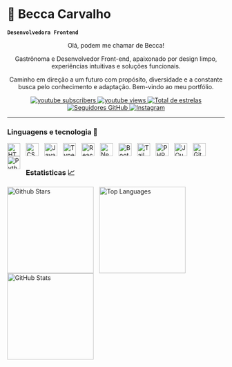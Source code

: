 # 🖤 Becca Carvalho

**`Desenvolvedora Frontend`**
<p align="center">
Olá, podem me chamar de Becca!</p>
<p align="center">
Gastrônoma e Desenvolvedor Front-end, apaixonado por design limpo, experiências intuitivas e soluções funcionais.</p>
<p align="center">
Caminho em direção a um futuro com propósito, diversidade e a constante busca pelo conhecimento e adaptação.
Bem-vindo ao meu portfólio.
</p>

<p align="center">
  <a href="https://www.youtube.com/@RebecaAguiardeCarvalho?sub_confirmation=1">
    <img 
      alt="youtube subscribers" 
      title="Inscreva-se no canal" 
      src="https://custom-icon-badges.demolab.com/youtube/channel/subscribers/UC77sHb85yPlI5a7bRcx1RwA?color=C8B8DB&label=Inscreva-se&logo=youtube&logoColor=white&style=for-the-badge&labelColor=AFA2C3"
    />
  </a>
  <a href="https://www.youtube.com/@RebecaAguiardeCarvalho">
    <img 
      alt="youtube views" 
      title="Visualizações no YouTube" 
      src="https://custom-icon-badges.demolab.com/youtube/channel/views/UC77sHb85yPlI5a7bRcx1RwA?color=AFA2C3&label=View&logo=eye&logoColor=white&style=for-the-badge&labelColor=C8B8DB"
    />
  </a>
  <a href="https://github.com/becca-kr?tab=repositories&sort=stargazers">
    <img 
      alt="Total de estrelas" 
      title="Total de estrelas GitHub" 
      src="https://custom-icon-badges.demolab.com/github/stars/becca-kr?color=A3A380&style=for-the-badge&logo=star&label=&logoColor=white&labelColor=88866C"
    />
  </a>
  <a href="https://github.com/becca-kr?tab=followers">
    <img 
      alt="Seguidores GitHub" 
      title="Me siga no GitHub" 
      src="https://custom-icon-badges.demolab.com/github/followers/becca-kr?color=DCD6CC&label=&style=for-the-badge&logo=github&logoColor=black&labelColor=AFA2C3"
    />
  </a>
  <a href="https://www.instagram.com/beccac.kr/" target="_blank">
    <img 
      alt="Instagram" 
      title="Siga no Instagram" 
      src="https://img.shields.io/badge/-Instagram-C8B8DB?style=for-the-badge&logo=instagram&logoColor=white&labelColor=AFA2C3"
    />
  </a>
</p>

---

### Linguagens e tecnologia 📱

<img 
    align="left"
    alt="HTML"
    title="HTML"
    width="30px"
    style="padding-right: 10px;"
    src="https://cdn.jsdelivr.net/gh/devicons/devicon@latest/icons/html5/html5-original.svg"
/>
<img 
    align="left"
    alt="CSS"
    title="CSS"
    width="30px"
    style="padding-right: 10px;"
    src="https://cdn.jsdelivr.net/gh/devicons/devicon@latest/icons/css3/css3-original.svg"
/>
<img 
    align="left"
    alt="JavaScript"
    title="JavaScript"
    width="30px"
    style="padding-right: 10px;"
    src="https://cdn.jsdelivr.net/gh/devicons/devicon@latest/icons/javascript/javascript-original.svg" 
/>
<img 
    align="left"
    alt="TypeScript"
    title="TypeScript"
    width="30px"
    style="padding-right: 10px;"
    src="https://cdn.jsdelivr.net/gh/devicons/devicon@latest/icons/typescript/typescript-original.svg"
/>
<img 
    align="left"
    alt="React"
    title="React"
    width="30px"
    style="padding-right: 10px;"
    src="https://cdn.jsdelivr.net/gh/devicons/devicon@latest/icons/react/react-original.svg"
/>
<img 
    align="left"
    alt="Next.js"
    title="Next.js"
    width="30px"
    style="padding-right: 10px;"
    src="https://cdn.jsdelivr.net/gh/devicons/devicon@latest/icons/nextjs/nextjs-original.svg"
/>
<img 
    align="left"
    alt="Bootstrap"
    title="Bootstrap"
    width="30px"
    style="padding-right: 10px;"
    src="https://cdn.jsdelivr.net/gh/devicons/devicon@latest/icons/bootstrap/bootstrap-original.svg"
/>
<img 
    align="left"
    alt="Tailwind"
    title="Tailwind"
    width="30px"
    style="padding-right: 10px;"
    src="https://cdn.jsdelivr.net/gh/devicons/devicon@latest/icons/tailwindcss/tailwindcss-original.svg"
/>
<img 
    align="left"
    alt="PHP"
    title="PHP"
    width="30px"
    style="padding-right: 10px;"
    src="https://cdn.jsdelivr.net/gh/devicons/devicon@latest/icons/php/php-original.svg"
/>
<img 
    align="left"
    alt="JQuery"
    title="JQuery"
    width="30px"
    style="padding-right: 10px;"
    src="https://cdn.jsdelivr.net/gh/devicons/devicon@latest/icons/jquery/jquery-original.svg"
/>
<img 
    align="left"
    alt="Git"
    title="Git"
    width="30px"
    style="padding-right: 10px;"
    src="https://cdn.jsdelivr.net/gh/devicons/devicon@latest/icons/git/git-original.svg"
/>
<img 
    align="left"
    alt="Python"
    title="Python"
    width="30px"
    style="padding-right: 10px;"
    src="https://cdn.jsdelivr.net/gh/devicons/devicon@latest/icons/python/python-original.svg"
/>
<br/>
<br/>

### Estatisticas 📈

<img 
    align="left"
    alt="Github Stars"
    height="200px"
    style="padding-right: 10px;"
    src="https://github-readme-stats.vercel.app/api?username=becca-kr&show_icons=true&theme=vue&include_all_commits=false&locale=pt-br"
/>
<img 
    align="left"
    alt="Top Languages"
    height="200"
    style="padding-right: 10px;"
    src="https://github-readme-stats.vercel.app/api/top-langs/?username=becca-kr&theme=vue&layout=compact&custom_title=Tecnologias&langs_count=9"
/>
<img 
    align="left"
    alt="GitHub Stats"
    height="200"
    src="https://github-readme-streak-stats.herokuapp.com?user=becca-kr&theme=transparent&border_radius=8&locale=pt&background=F4F1EE&stroke=2F2F2F&ring=808000&sideLabels=8672A5&currStreakLabel=FBC5FF&currStreakNum=8672A5&sideNums=FBC5FF&dates=BFBFDB&fire=808000&border=6B6E7A"
/>
